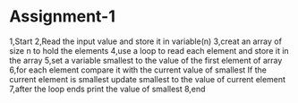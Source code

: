 # Assignment-1
1,Start
2,Read the input value and store it in variable(n)
3,creat an array of size n to hold the elements
4,use a loop to read each element and store it in the array
5,set a variable smallest to the value of the first element of array
6,for each element compare it with the current value of smallest
   If the current element is smallest update smallest to the value of                            current element
7,after the loop ends print the value of smallest
8,end
